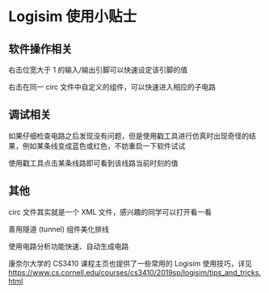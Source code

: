 # Logisim 使用小贴士

## 软件操作相关

右击位宽大于 1 的输入/输出引脚可以快速设定该引脚的值

右击在同一 circ 文件中自定义的组件，可以快速进入相应的子电路

## 调试相关

如果仔细检查电路之后发现没有问题，但是使用戳工具进行仿真时出现奇怪的结果，例如某条线变成蓝色或红色，不妨重启一下软件试试

使用戳工具点击某条线路即可看到该线路当前时刻的值

## 其他

circ 文件其实就是一个 XML 文件，感兴趣的同学可以打开看一看

善用隧道 (tunnel) 组件美化排线

使用电路分析功能快速、自动生成电路

康奈尔大学的 CS3410 课程主页也提供了一些常用的 Logisim 使用技巧，详见 https://www.cs.cornell.edu/courses/cs3410/2019sp/logisim/tips_and_tricks.html
